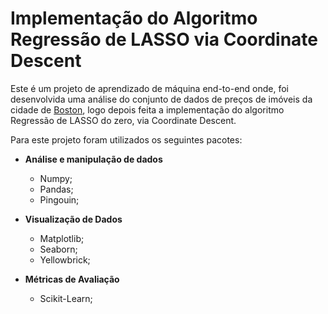 # Implementação do Algoritmo Regressão de LASSO via Coordinate Descent


Este é um projeto de aprendizado de máquina end-to-end onde, foi desenvolvida uma análise do conjunto de dados de preços de imóveis da cidade de [Boston](https://www.kaggle.com/c/boston-housing), logo depois feita a implementação do algoritmo Regressão de LASSO do zero, via Coordinate Descent.

Para este projeto foram utilizados os seguintes pacotes:

* **Análise e manipulação de dados**
	* Numpy;
	* Pandas;
	* Pingouin;

* **Visualização de Dados**
	* Matplotlib;
	* Seaborn;
	* Yellowbrick;

* **Métricas de Avaliação**
	* Scikit-Learn;